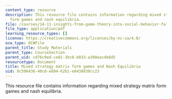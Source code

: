 ```yaml
---
content_type: resource
description: This resource file contains information regarding mixed strategy matrix
  form games and nash equilibria.
file: /courses/14-11-insights-from-game-theory-into-social-behavior-fall-2013/8c59643640c6e69462b1e8438830cc23_MIT14_11F13_Mixed_strategy.pdf
file_type: application/pdf
learning_resource_types: []
license: https://creativecommons.org/licenses/by-nc-sa/4.0/
ocw_type: OCWFile
parent_title: Study Materials
parent_type: CourseSection
parent_uid: cd76c9ed-ce81-3bc8-b033-a398eac4b6d5
resourcetype: Document
title: Mixed strategy matrix form games and Nash Equilibria
uid: 8c596436-40c6-e694-62b1-e8438830cc23
---
```

This resource file contains information regarding mixed strategy matrix form games and nash equilibria.